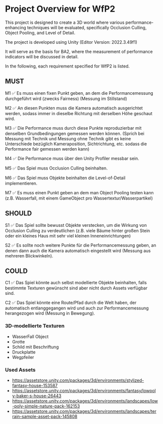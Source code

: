 # Project Overview for WfP2
This project is designed to create a 3D world where various performance-enhancing techniques will be evaluated, specifically Occlusion Culling, Object Pooling, and Level of Detail. 

The project is developed using Unity (Editor Version: 2022.3.49f1)

It will serve as the basis for BA2, where the measurement of performance indicators will be discussed in detail.

In the following, each requirement specified for WfP2 is listed.

## MUST
M1 ✅ Es muss einen fixen Punkt geben, an dem die Performancemessung durchgeführt wird (zwecks Fairness) (Messung im Stillstand)

M2 ✅ An diesen Punkten muss die Kamera automatisch ausgerichtet werden, sodass immer in dieselbe Richtung mit derselben Höhe geschaut wird.

M3 ✅ Die Performance muss durch diese Punkte reproduzierbar mit denselben Grundbedingungen gemessen werden können. (Sprich bei Messung mit Technik und Messung ohne Technik gibt es keine Unterschiede bezüglich Kameraposition, Sichtrichtung, etc. sodass die Performance fair gemessen werden kann)

M4 ✅ Die Performance muss über den Unity Profiler messbar sein.

M5 ✅ Das Spiel muss Occlusion Culling beinhalten.

M6 ✅ Das Spiel muss Objekte beinhalten die Level-of-Detail implementieren.

M7 ✅ Es muss einen Punkt geben an dem man Object Pooling testen kann (z.B. Wasserfall, mit einem GameObject pro Wassertextur/Wasserpartikel)

## SHOULD
S1 ✅ Das Spiel sollte bewusst Objekte verstecken, um die Wirkung von Occlusion Culling zu verdeutlichen (z.B. viele Bäume hinter großen Stein oder ein kleines Haus mit sehr viel kleinen Inneneinrichtungen)

S2 ✅ Es sollte noch weitere Punkte für die Performancemessung geben, an denen dann auch die Kamera automatisch eingestellt wird (Messung aus mehreren Blickwinkeln).

## COULD
C1 ✅ Das Spiel könnte auch selbst modellierte Objekte beinhalten, falls bestimmte Texturen gewünscht sind aber nicht durch Assets verfügbar sind.

C2 ✅ Das Spiel könnte eine Route/Pfad durch die Welt haben, der automatisch entlanggegangen wird und auch zur Performancemessung herangezogen wird (Messung in Bewegung).

### 3D-modellierte Texturen
* WasserFall Object
* Grotte
* Schild mit Beschriftung
* Druckplatte
* Wegpfeiler

### Used Assets
* https://assetstore.unity.com/packages/3d/environments/stylized-fantasy-house-153587
* https://assetstore.unity.com/packages/3d/environments/fantasy/lowpoly-baker-s-house-26443
* https://assetstore.unity.com/packages/3d/environments/landscapes/low-poly-simple-nature-pack-162153
* https://assetstore.unity.com/packages/3d/environments/landscapes/terrain-sample-asset-pack-145808

